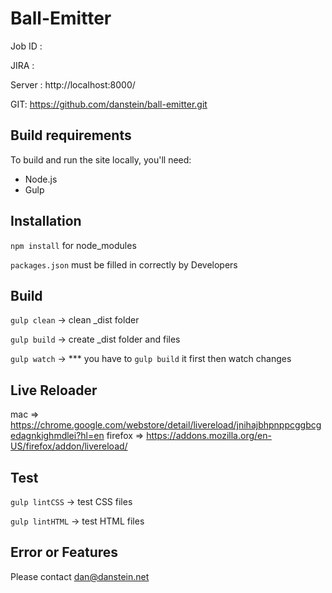 # Ball-Emitter

Job ID :

JIRA :

Server : http://localhost:8000/

GIT: https://github.com/danstein/ball-emitter.git


## Build requirements

To build and run the site locally, you'll need:

* Node.js
* Gulp

## Installation

`npm install` for node_modules

`packages.json` must be filled in correctly by Developers


## Build

`gulp clean` -> clean _dist folder

`gulp build` -> create _dist folder and files

`gulp watch` -> *** you have to `gulp build` it first then watch changes


## Live Reloader

  mac => https://chrome.google.com/webstore/detail/livereload/jnihajbhpnppcggbcgedagnkighmdlei?hl=en
  firefox => https://addons.mozilla.org/en-US/firefox/addon/livereload/

## Test

`gulp lintCSS` -> test CSS files

`gulp lintHTML` -> test HTML files


## Error or Features

Please contact dan@danstein.net
